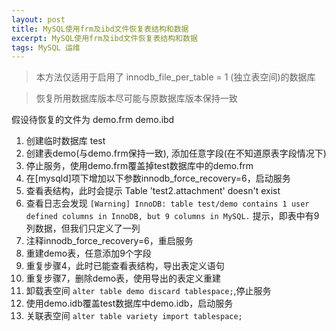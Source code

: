 ```yaml
---
layout: post
title: MySQL使用frm及ibd文件恢复表结构和数据
excerpt: MySQL使用frm及ibd文件恢复表结构和数据
tags: MySQL 运维
---
```


> 本方法仅适用于启用了 innodb_file_per_table = 1 (独立表空间)的数据库

> 恢复所用数据库版本尽可能与原数据库版本保持一致

假设待恢复的文件为 demo.frm demo.ibd

1. 创建临时数据库 test
2. 创建表demo(与demo.frm保持一致), 添加任意字段(在不知道原表字段情况下)
3. 停止服务，使用demo.frm覆盖掉test数据库中的demo.frm
4. 在[mysqld]项下增加以下参数innodb_force_recovery=6，启动服务
5. 查看表结构，此时会提示 Table 'test2.attachment' doesn't exist 
6. 查看日志会发现 `[Warning] InnoDB: table test/demo contains 1 user defined columns in InnoDB, but 9 columns in MySQL.` 提示，即表中有9列数据，但我们只定义了一列
7. 注释innodb_force_recovery=6，重启服务
8. 重建demo表，任意添加9个字段
9. 重复步骤4，此时已能查看表结构，导出表定义语句
10. 重复步骤7，删除demo表，使用导出的表定义重建
11. 卸载表空间 `alter table demo discard tablespace;`,停止服务 
12. 使用demo.idb覆盖test数据库中demo.idb，启动服务
13. 关联表空间 `alter table variety import tablespace;`


